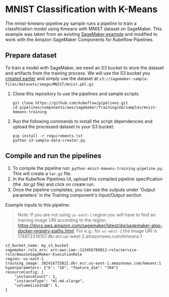 # MNIST Classification with K-Means

The mnist-kmeans-pipeline.py sample runs a pipeline to train a classficiation model using Kmeans with MNIST dataset on SageMaker. This example was taken from an existing [SageMaker example](https://github.com/aws/amazon-sagemaker-examples/blob/8279abfcc78bad091608a4a7135e50a0bd0ec8bb/sagemaker-python-sdk/1P_kmeans_highlevel/kmeans_mnist.ipynb) and modified to work with the Amazon SageMaker Components for Kubeflow Pipelines.

## Prepare dataset

To train a model with SageMaker, we need an S3 bucket to store the dataset and artifacts from the training process. We will use the S3 bucket you [created earlier](../README.md#s3-bucket) and simply use the dataset at `s3://sagemaker-sample-files/datasets/image/MNIST/mnist.pkl.gz`.

1. Clone this repository to use the pipelines and sample scripts.
    ```
    git clone https://github.com/kubeflow/pipelines.git
    cd pipelines/components/aws/sagemaker/TrainingJob/samples/mnist-kmeans-training
    ```
1. Run the following commands to install the script dependencies and upload the processed dataset to your S3 bucket:
    ```
    pip install -r requirements.txt
    python s3-sample-data-creator.py
    ```

## Compile and run the pipelines

1. To compile the pipeline run: `python mnist-kmeans-training-pipeline.py`. This will create a `tar.gz` file.
1. In the Kubeflow Pipelines UI, upload this compiled pipeline specification (the *.tar.gz* file) and click on create run.
2. Once the pipeline completes, you can see the outputs under 'Output parameters' in the Training component's Input/Output section.

Example inputs to this pipeline:
> Note: If you are not using `us-east-1` region you will have to find an training image URI according to the region. https://docs.aws.amazon.com/sagemaker/latest/dg/sagemaker-algo-docker-registry-paths.html. For e.g.: for `us-west-2` the image URI is 174872318107.dkr.ecr.us-west-2.amazonaws.com/kmeans:1

```
s3_bucket_name: my_s3_bucket
sagemaker_role_arn: arn:aws:iam::123456789012:role/service-role/AmazonSageMaker-ExecutionRole
region: us-east-1
training_image: 382416733822.dkr.ecr.us-east-1.amazonaws.com/kmeans:1
hyperparameters: {"k": "10", "feature_dim": "784"}
resourceConfig: {
    "instanceCount": 1,
    "instanceType": "ml.m4.xlarge",
    "volumeSizeInGB": 5,
}
```
